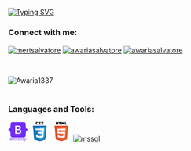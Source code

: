 [![Typing SVG](https://readme-typing-svg.demolab.com?font=Fira+Code&pause=1000&width=435&lines=Awaria+Salvatore;Discord:+awaria1337)](https://git.io/typing-svg)
<h3 align="left">Connect with me:</h3>
<p align="left">
<a href="https://linkedin.com/in/mertsalvatore" target="blank"><img align="center" src="https://raw.githubusercontent.com/rahuldkjain/github-profile-readme-generator/master/src/images/icons/Social/linked-in-alt.svg" alt="mertsalvatore" height="30" width="40" /></a>
<a href="https://instagram.com/awariasalvatore" target="blank"><img align="center" src="https://raw.githubusercontent.com/rahuldkjain/github-profile-readme-generator/master/src/images/icons/Social/instagram.svg" alt="awariasalvatore" height="30" width="40" /></a>
<a href="https://www.leetcode.com/awariasalvatore" target="blank"><img align="center" src="https://raw.githubusercontent.com/rahuldkjain/github-profile-readme-generator/master/src/images/icons/Social/leet-code.svg" alt="awariasalvatore" height="30" width="40" /></a>
  
</p>
</br>
<p><a href="https://www.buymeacoffee.com/Awaria1337"> <img align="left" src="https://cdn.buymeacoffee.com/buttons/v2/default-yellow.png" height="50" width="210" alt="Awaria1337" /></a></p><br><br>

<h3 align="left">Languages and Tools:</h3>
<p align="left">
    <a href="https://docs.microsoft.com/en-us/dotnet/csharp/" target="_blank" rel="noreferrer">
    </a>
    <a href="https://getbootstrap.com/" target="_blank" rel="noreferrer">
        <img src="https://raw.githubusercontent.com/devicons/devicon/master/icons/bootstrap/bootstrap-plain-wordmark.svg" alt="bootstrap" width="40" height="40"/>
    </a>
    <a href="https://www.w3schools.com/css/" target="_blank" rel="noreferrer">
        <img src="https://raw.githubusercontent.com/devicons/devicon/master/icons/css3/css3-original-wordmark.svg" alt="css3" width="40" height="40"/>
    </a>
    <a href="https://www.w3.org/html/" target="_blank" rel="noreferrer">
        <img src="https://raw.githubusercontent.com/devicons/devicon/master/icons/html5/html5-original-wordmark.svg" alt="html5" width="40" height="40"/>
    </a>
    </a>
    <a href="https://www.microsoft.com/en-us/sql-server" target="_blank" rel="noreferrer">
        <img src="https://www.svgrepo.com/show/303229/microsoft-sql-server-logo.svg" alt="mssql" width="40" height="40"/>
    </a>
</p>




